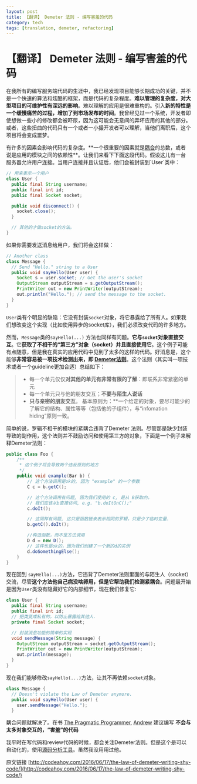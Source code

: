 ```yaml
---
layout: post
title: 【翻译】 Demeter 法则 - 编写害羞的代码
category: tech 
tags: [translation, demeter, refactoring]
---
```


# 【翻译】 Demeter 法则 - 编写害羞的代码

在我所有的编写服务端代码的生涯中，我已经发现项目能够长期成功的关键，并不是一个快速的算法和炫酷的框架，而是代码的复杂程度。**难以管理的复杂度，对大型项目的可维护性有深远的影响**。难以理解的应用是很难重构的。引入**新的特性是一个缓慢痛苦的过程，增加了到市场发布的时间**。我曾经见过一个系统，开发者即使想做一些小的修改都会被吓尿，因为这可能会无意间的弄坏应用的其他的部分。或者，这些扭曲的代码只有一个或者一小撮开发者可以理解，当他们离职后，这个项目将会变成噩梦。

有许多的因素会影响代码的复杂度。**一个很重要的因素就是[耦合](https://en.wikipedia.org/wiki/Coupling_(computer_programming))的总数，或者说是应用的模块之间的依赖性**。让我们来看下下面这段代码。假设这儿有一台服务器允许用户连接。当用户连接并且认证后，他们会被封装到`User`类中：

```java
// 用来表示一个用户
class User {
  public final String username;
  public final int id;
  public final Socket socket;

  public void disconnect() {
    socket.close();
  }

  // 其他的才做socket的方法。
}
```

如果你需要发送消息给用户，我们将会这样做：

```java
// Another class
class Message {
  // Send "Hello." string to a User
  public void sayHello(User user) {
    Socket s = user.socket; // Get the user's socket
    OutputStream outputStream = s.getOutputStream();
    PrintWriter out = new PrintWriter(outputStream);
    out.println("Hello."); // send the message to the socket.
  }
}
```

`User`类有个明显的缺陷：它没有封装`socket`对象，将它暴露给了所有人。如果我们想改变这个实现（比如使用异步的socket库），我们必须改变代码的许多地方。

然而，`Message`类的`sayHello(...)` 方法也同样有问题。**它与`socket`对象直接交互**。它**获取了不相干的“第三方”对象（socket）并且直接使用它**。这个例子可能有点随意，但是我在真实的应用代码中见到了太多的这样的代码。好消息是，这个能够**非常容易被一项技术检测出来，即 [Demeter法则](http://www.ccs.neu.edu/research/demeter/papers/law-of-demeter/oopsla88-law-of-demeter.pdf)**。这个法则（其实叫一项技术或者一个guideline更加合适）总结如下：

>  * 每一个单元仅仅**对其他的单元有非常有限的了解**：即联系非常紧密的单元
>  * 每一个单元只与他的朋友交互；**不要与陌生人说话**
>  * **只与亲密的朋友交互**。
>  基本原则为：**一个给定的对象，要尽可能少的了解它的结构、属性等等（包括他的子组件），与“infomation hiding”原则一致。

简单的说，罗辑不相干的模块的紧耦合违背了Demeter 法则。尽管那是缺少封装导致的副作用，这个法则并不鼓励访问和使用第三方的对象，下面是一个例子来解释Demeter法则：

```java
public class Foo {
    /**
     * 这个例子将会导致两个违反原则的地方
     */
    public void example(Bar b) {
        // 这个方法调用是ok的, 因为 "example" 的一个参数
        C c = b.getC();

        // 这个方法调用有问题, 因为我们使用的 c, 是从 B获取的。
        // 我们应该从b直接访问, e.g. "b.doItOnC();"
        c.doIt();

        // 这同样有问题, 这只是函数链来表示相同的罗辑，只是少了临时变量.
        b.getC().doIt();

        //构造函数，而不是方法调用
        D d = new D();
        // 这样也是ok的，因为我们创建了一个新的d的实例
        d.doSomethingElse();
    }
}
```

现在回到 `sayHello(...)`方法，它违背了Demeter法则里面的与陌生人（socket）交流，尽管**这个方法他自己病没啥卵用，但是它帮助我们检测紧耦合**。问题最开始是因为`User`类没有隐藏好它的内部细节，现在我们修复它:

```java
class User {
  public final String username;
  public final int id;
  // 把类变成私有的，以防止暴露给其他人.
  private final Socket socket;

  // 封装消息功能的简单的实现
  void sendMessage(String message) {
    OutputStream outputStream = socket.getOutputStream();
    PrintWriter out = new PrintWriter(outputStream);
    out.println(message);
  }
}
```

现在我们能够修改`sayHello(...)`方法，让其不再依赖`socket`对象。

```java
class Message {
  // Doesn't violate the Law of Demeter anymore.
  public void sayHello(User user) {
    user.sendMessage("Hello.");
  }
```

耦合问题就解决了。在书 [The Pragmatic Programmer](https://www.amazon.com/Pragmatic-Programmer-Journeyman-Master/dp/020161622X), [Andrew](https://twitter.com/pragmaticandy) 建议编写 **不会与太多对象交互的，“害羞”的代码**

我平时在写代码和review代码的时候，都会关注Demeter法则。但是这个是可以自动化的，使用[源码分析工具](http://pmd.github.io/)。虽然我没用用过他。


原文链接 [http://codeahoy.com/2016/06/17/the-law-of-demeter-writing-shy-code/](http://codeahoy.com/2016/06/17/the-law-of-demeter-writing-shy-code/)
